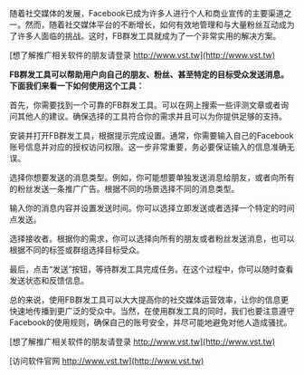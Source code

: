 随着社交媒体的发展，Facebook已成为许多人进行个人和商业宣传的主要渠道之一。然而，随着社交媒体平台的不断增长，如何有效地管理和与大量粉丝互动成为了许多人面临的挑战。这时，FB群发工具就成为了一个非常实用的解决方案。

[想了解推广相关软件的朋友请登录 http://www.vst.tw](http://www.vst.tw)

**FB群发工具可以帮助用户向自己的朋友、粉丝、甚至特定的目标受众发送消息。下面我们来看一下如何使用这个工具：**

首先，你需要找到一个可靠的FB群发工具。可以在网上搜索一些评测文章或者询问其他人的建议。确保选择的工具符合你的需求并且可以为你提供足够的支持。

安装并打开FB群发工具，根据提示完成设置。通常，你需要输入自己的Facebook账号信息并对应的授权访问权限。这一步非常重要，务必要保证输入的信息准确无误。

选择你想要发送的消息类型。例如，你可能想要单独发送消息给朋友，或者向所有的粉丝发送一条推广广告。根据不同的场景选择不同的消息类型。

输入你的消息内容并设置发送时间。你可以选择立即发送或者选择一个特定的时间点发送。

选择接收者。根据你的需求，你可以选择向所有的朋友或者粉丝发送消息，也可以根据不同的标签或群组选择目标受众。

最后，点击“发送”按钮，等待群发工具完成任务。在这个过程中，你可以随时查看发送状态和反馈信息。

总的来说，使用FB群发工具可以大大提高你的社交媒体运营效率，让你的信息更快速地传播到更广泛的受众中。当然，在使用群发工具的同时，我们也要注意遵守Facebook的使用规则，确保自己的账号安全，并尽可能地避免对他人造成骚扰。

[想了解推广相关软件的朋友请登录 http://www.vst.tw](http://www.vst.tw)


[访问软件官网 http://www.vst.tw](http://www.vst.tw)
